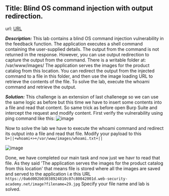## Title: Blind OS command injection with output redirection.

url: [URL](https://portswigger.net/web-security/os-command-injection/lab-blind-output-redirection)

***Description:*** This lab contains a blind OS command injection vulnerability in the feedback function. The application executes a shell command containing the user-supplied details. The output from the command is not returned in the response. However, you can use output redirection to capture the output from the command. There is a writable folder at:
/var/www/images/
The application serves the images for the product catalog from this location. You can redirect the output from the injected command to a file in this folder, and then use the image loading URL to retrieve the contents of the file.
To solve the lab, execute the whoami command and retrieve the output.

***Solution:*** This challenge is an extension of last challenege so we can use the same logic as before but this time we have to insert some contents into a file and read that content. So same trick as before open Burp Suite and intercept the request and modify content. First verify the vulnerability using ping command like this:
![image](https://github.com/Darry1968/Portswigger/assets/104063375/db77b26d-cc44-43b2-8d12-5a62471a3c6d)

Now to solve the lab we have to execute the whoami command and redirect its output into a file and read that file. Modify your payload to this ` b+||+whoami+>+/var/www/images/whoami.txt+|| `<br>

![image](https://github.com/Darry1968/Portswigger/assets/104063375/fffc27af-07aa-4288-864e-57eb95159075)

Done, we have completed our main task and now just we havr to read that file. As they said 'The application serves the images for the product catalog from this location' that means file is stored where all the images are saved and served to the application i.e this URL 
`https://0a6d002b03038924810c07c80042001d.web-security-academy.net/image?filename=29.jpg`
Specify your file name and lab is solved.
